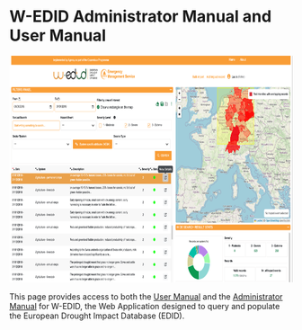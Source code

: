 # W-EDID Administrator Manual and User Manual

<img src="./EDID_USER_MANUAL/media/image10.png" style="width:7.8in;height:4.2in"
alt/>

This page provides access to both the [User Manual](./EDID_USER_MANUAL/README.md) and the [Administrator Manual](./EDID_ADMIN_MANUAL/README.md) for W-EDID, the Web Application designed to query and populate the European Drought Impact Database (EDID).
##
